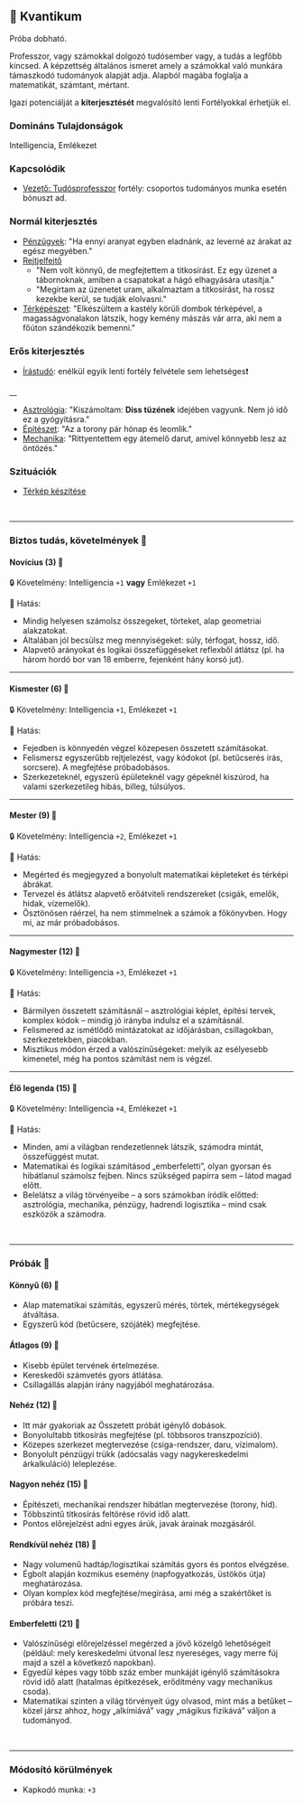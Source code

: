 ## 🔵 Kvantikum

Próba dobható.

Professzor, vagy számokkal dolgozó tudósember vagy, a tudás a legfőbb kincsed. A képzettség általános ismeret amely a számokkal való munkára támaszkodó tudományok alapját adja. Alapból magába foglalja a matematikát, számtant, mértant.

Igazi potenciálját a **kiterjesztését** megvalósító lenti Fortélyokkal érhetjük el.

### Domináns Tulajdonságok

Intelligencia, Emlékezet

### Kapcsolódik

- [Vezető: Tudósprofesszor](../fortelyok.altalanos/vezeto_tudosprofesszor.md) fortély: csoportos tudományos munka esetén bónuszt ad.

### Normál kiterjesztés

- [Pénzügyek](../fortelyok.szabad/penzugyek.md): "Ha ennyi aranyat egyben eladnánk, az leverné az árakat az egész megyében."
- [Rejtjelfejtő](../fortelyok.szabad/rejtjelfejto.md)
  - "Nem volt könnyű, de megfejtettem a titkosírást. Ez egy üzenet a tábornoknak, amiben a csapatokat a hágó elhagyására utasítja."
  - "Megírtam az üzenetet uram, alkalmaztam a titkosírást, ha rossz kezekbe kerül, se tudják elolvasni."
- [Térképészet](../fortelyok.szabad/terkepeszet.md): "Elkészültem a kastély körüli dombok térképével, a magasságvonalakon látszik, hogy kemény mászás vár arra, aki nem a főúton szándékozik bemenni."

### Erős kiterjesztés

- [Írástudó](../fortelyok.altalanos/irastudo.md): enélkül egyik lenti fortély felvétele sem lehetséges❗

__

- [Asztrológia](../fortelyok.szabad/asztrologia.md): "Kiszámoltam: **Diss tüzének** idejében vagyunk. Nem jó idő ez a gyógyításra."
- [Építészet](../fortelyok.altalanos/epiteszet.md): "Az a torony pár hónap és leomlik."
- [Mechanika](../fortelyok.altalanos/mechanika.md): "Rittyentettem egy átemelő darut, amivel könnyebb lesz az öntözés."

### Szituációk

- [Térkép készítése](../szituaciok/terkep_keszitese.md)

<br />

---
### Biztos tudás, követelmények 📖

#### Novícius (3) 📖

🔒 Követelmény: Intelligencia `+1` **vagy** Emlékezet `+1`

🌟 Hatás:
- Mindig helyesen számolsz összegeket, törteket, alap geometriai alakzatokat.
- Általában jól becsülsz meg mennyiségeket: súly, térfogat, hossz, idő.
- Alapvető arányokat és logikai összefüggéseket reflexből átlátsz (pl. ha három hordó bor van 18 emberre, fejenként hány korsó jut).

---
#### Kismester (6) 📖

🔒 Követelmény: Intelligencia `+1`, Emlékezet `+1`  

🌟 Hatás:
- Fejedben is könnyedén végzel közepesen összetett számításokat.
- Felismersz egyszerűbb rejtjelezést, vagy kódokot (pl. betűcserés írás, sorcsere). A megfejtése próbadobásos.
- Szerkezeteknél, egyszerű épületeknél vagy gépeknél kiszúrod, ha valami szerkezetileg hibás, billeg, túlsúlyos.

---
#### Mester (9) 📖

🔒 Követelmény: Intelligencia `+2`, Emlékezet `+1`  

🌟 Hatás:
- Megérted és megjegyzed a bonyolult matematikai képleteket és térképi ábrákat.
- Tervezel és átlátsz alapvető erőátviteli rendszereket (csigák, emelők, hidak, vízemelők).
- Ösztönösen ráérzel, ha nem stimmelnek a számok a főkönyvben. Hogy mi, az már próbadobásos.


---
#### Nagymester (12) 📖

🔒 Követelmény:  Intelligencia `+3`, Emlékezet `+1`  

🌟 Hatás:
- Bármilyen összetett számításnál – asztrológiai képlet, építési tervek, komplex kódok – mindig jó irányba indulsz el a számításnál.
- Felismered az ismétlődő mintázatokat az időjárásban, csillagokban, szerkezetekben, piacokban.
- Misztikus módon érzed a valószínűségeket: melyik az esélyesebb kimenetel, még ha pontos számítást nem is végzel.

---
#### Élő legenda (15) 📖

🔒 Követelmény:  Intelligencia `+4`, Emlékezet `+1`  

🌟 Hatás:
- Minden, ami a világban rendezetlennek látszik, számodra mintát, összefüggést mutat.
- Matematikai és logikai számításod „emberfeletti”, olyan gyorsan és hibátlanul számolsz fejben. Nincs szükséged papírra sem – látod magad előtt.
- Belelátsz a világ törvényeibe – a sors számokban íródik előtted: asztrológia, mechanika, pénzügy, hadrendi logisztika – mind csak eszközök a számodra.

<br />

---
### Próbák 🎲

#### Könnyű (6) 🎲 

- Alap matematikai számítás, egyszerű mérés, törtek, mértékegységek átváltása.
- Egyszerű kód (betűcsere, szójáték) megfejtése.

#### Átlagos (9) 🎲 

- Kisebb épület tervének értelmezése.
- Kereskedői számvetés gyors átlátása.
- Csillagállás alapján irány nagyjából meghatározása.

#### Nehéz (12) 🎲 

- Itt már gyakoriak az Összetett próbát igénylő dobások.
- Bonyolultabb titkosírás megfejtése (pl. többsoros transzpozíció).
- Közepes szerkezet megtervezése (csiga-rendszer, daru, vízimalom).
- Bonyolult pénzügyi trükk (adócsalás vagy nagykereskedelmi árkalkuláció) leleplezése.

#### Nagyon nehéz (15) 🎲 

- Építészeti, mechanikai rendszer hibátlan megtervezése (torony, híd).
- Többszintű titkosírás feltörése rövid idő alatt.
- Pontos előrejelzést adni egyes árúk, javak árainak mozgásáról.

#### Rendkívül nehéz (18) 🎲 

- Nagy volumenű hadtáp/logisztikai számítás gyors és pontos elvégzése.
- Égbolt alapján kozmikus esemény (napfogyatkozás, üstökös útja) meghatározása.
- Olyan komplex kód megfejtése/megírása, ami még a szakértőket is próbára teszi.

#### Emberfeletti (21) 🎲 

- Valószínűségi előrejelzéssel megérzed a jövő közelgő lehetőségeit (például: mely kereskedelmi útvonal lesz nyereséges, vagy merre fúj majd a szél a következő napokban).
- Egyedül képes vagy több száz ember munkáját igénylő számításokra rövid idő alatt (hatalmas építkezések, erődítmény vagy mechanikus csoda).
- Matematikai szinten a világ törvényeit úgy olvasod, mint más a betűket – közel jársz ahhoz, hogy „alkímiává” vagy „mágikus fizikává” váljon a tudományod.

<br />

---
### Módosító körülmények

- Kapkodó munka: `+3`
